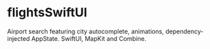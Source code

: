 # flightsSwiftUI
Airport search featuring city autocomplete, animations, dependency-injected AppState. SwiftUI, MapKit and Combine.
